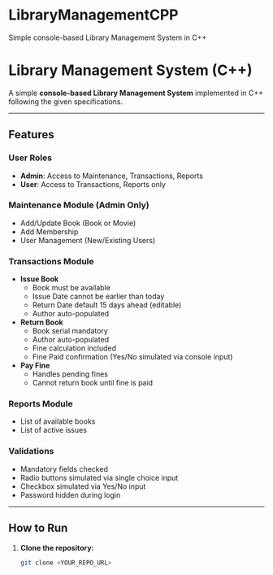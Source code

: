 # LibraryManagementCPP
Simple console-based Library Management System in C++

# Library Management System (C++)

A simple **console-based Library Management System** implemented in C++ following the given specifications.  

---

## Features

### User Roles
- **Admin**: Access to Maintenance, Transactions, Reports  
- **User**: Access to Transactions, Reports only  

### Maintenance Module (Admin Only)
- Add/Update Book (Book or Movie)  
- Add Membership  
- User Management (New/Existing Users)  

### Transactions Module
- **Issue Book**
  - Book must be available  
  - Issue Date cannot be earlier than today  
  - Return Date default 15 days ahead (editable)  
  - Author auto-populated  
- **Return Book**
  - Book serial mandatory  
  - Author auto-populated  
  - Fine calculation included  
  - Fine Paid confirmation (Yes/No simulated via console input)  
- **Pay Fine**
  - Handles pending fines  
  - Cannot return book until fine is paid  

### Reports Module
- List of available books  
- List of active issues  

### Validations
- Mandatory fields checked  
- Radio buttons simulated via single choice input  
- Checkbox simulated via Yes/No input  
- Password hidden during login  

---

## How to Run

1. **Clone the repository:**
   ```bash
   git clone <YOUR_REPO_URL>
